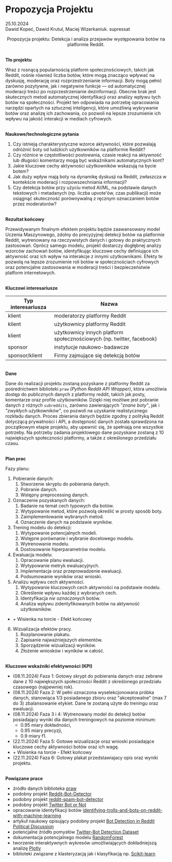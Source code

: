 # Propozycja Projektu

25.10.2024  
Dawid Kopeć, Dawid Krutul, Maciej Wizerkaniuk.
supressat

<p align="center">
Propozycja projektu:
Detekcja i analiza przejawów występowania botów na platformie Reddit.
</p>

\
**Tło projektu**

Wraz z rosnącą popularnością platform społecznościowych, takich jak Reddit, rośnie również liczba botów, które mogą znacząco wpływać na dyskusję, moderację oraz rozprzestrzenianie informacji. Boty mogą pełnić zarówno pozytywne, jak i negatywne funkcje — od automatycznej moderacji treści po rozprzestrzenianie dezinformacji. Obecnie brak jest skutecznych metod automatycznej identyfikacji oraz analizy wpływu tych botów na społeczności. Projekt ten odpowiada na potrzebę opracowania narzędzi opartych na sztucznej inteligencji, które umożliwią wykrywanie botów oraz analizę ich zachowania, co pozwoli na lepsze zrozumienie ich wpływu na jakość interakcji w mediach cyfrowych.

\
**Naukowe/technologiczne pytania**

1. Czy istnieją charakterystyczne wzorce aktywności, które pozwalają odróżnić boty od ludzkich użytkowników na platformie Reddit?
2. Czy różnice w częstotliwości postowania, czasie reakcji na aktywność lub długości komentarzy mogą być wskaźnikami automatycznych kont?
3. Jakie kluczowe cechy aktywności użytkowników wskazują na bycie botem?
4. Jak duży wpływ mają boty na dynamikę dyskusji na Reddit, zwłaszcza w kontekście moderacji i rozpowszechniania informacji?
5. Czy detekcja botów przy użyciu metod AI/ML, na podstawie danych tekstowych i metadanych (np. liczba upvote'ów, czas publikacji) może osiągnąć skuteczność porównywalną z ręcznym oznaczaniem botów przez moderatorów?

\
**Rezultat końcowy**

Przewidywanym finalnym efektem projektu będzie zaawansowany model Uczenia Maszynowego, zdolny do precyzyjnej detekcji botów na platformie Reddit, wytrenowany na rzeczywistych danych i gotowy do praktycznych zastosowań. Oprócz samego modelu, projekt dostarczy dogłębnej analizy wzorców zachowań botów, identyfikując kluczowe cechy definiujące ich aktywność oraz ich wpływ na interakcje z innymi użytkownikami. Efekty te pozwolą na lepsze zrozumienie roli botów w społecznościach cyfrowych oraz potencjalne zastosowania w moderacji treści i bezpieczeństwie platform internetowych.

\
**Kluczowi interesariusze**  

| Typ interesariusza | Nazwa |
| --- | --- |
| klient | moderatorzy platformy Reddit |
| klient | użytkownicy platformy Reddit |
| klient | użytkownicy innych platform społecznościowych (np. twitter, facebook) |
| sponsor | instytucje naukowo-badawcze |
| sponsor/klient | Firmy zajmujące się detekcją botów |

\
**Dane**  

Dane do realizacji projektu zostaną pozyskane z platformy Reddit za pośrednictwem biblioteki `praw` *(Python Reddit API Wrapper)*, która umożliwia dostęp do publicznych danych z platformy reddit, takich jak posty, komentarze oraz profile użytkowników. Dzięki niej możliwe jest pobranie danych z różnych `subreddits`, zarówno zawierających *"znane boty"*, jak i *"zwykłych użytkowników"*, co pozwoli na uzyskanie realistycznego rozkładu danych. Proces zbierania danych będzie zgodny z polityką Reddit dotyczącą prywatności i API, a dostępność danych została sprawdzona na początkowym etapie projektu, aby upewnić się, że spełniają one wszystkie potrzeby. Na potrzeby zadania projektowego dane pozyskane zostaną z 10 największych społeczności platformy, a także z określonego przedziału czasu.

\
**Plan prac**  

Fazy planu:

1. Pobieranie danych:
   1. Stworzenie skryptu do pobierania danych.
   2. Pobranie danych.
   3. Wstępny preprocessing danych.
2. Oznaczenie pozyskanych danych:
   1. Badanie na temat cech typowych dla botów.
   2. Wytypowanie metod, które pozwolą określić w prosty sposób boty.
   3. Zaimplementowanie wybranych metod.
   4. Oznaczenie danych na podstawie wyników.
3. Trening modelu do detekcji:
   1. Wytypowanie potencjalnych modeli.
   2. Wstępne porównanie i wybranie docelowego modelu.
   3. Wytrenowanie modelu.
   4. Dostosowanie hiperparametrów modelu.
4. Ewaluacja modelu:
   1. Opracowanie planu ewaluacji.
   2. Wytypowanie metryk ewaluacyjnych.
   3. Implementacja oraz przeprowadzenie ewaluacji.
   4. Podsumowanie wyników oraz wnioski.
5. Analizu wpływu cech aktywności.
   1. Wytypowanie kluczowych cech aktywności na podstawie modelu.
   2. Określenie wpływu każdej z wybranych cech.
   3. Identyfikacja *nie oznaczonych* botów.
   4. Analiza wpływu zidentyfikowanych botów na aktywność użytkowników.
- \+ Wisienka na torcie - Efekt końcowy
6. Wizualizacja efektów pracy.
   1. Rozplanowanie plakatu.
   2. Zapisanie najważniejszych elementów.
   3. Sporządzenie wizualizacji wyników.
   4. Złożenie wniosków i wyników w całość.

\
**Kluczowe wskaźniki efektywności (KPI)**

- (08.11.2024) Faza 1: Gotowy skrypt do pobierania danych oraz zebrane dane z 10 największych społeczności Reddit z określonego przedziału czasowego (najpewniej rok).
- (08.11.2024) Faza 2: W pełni oznaczona wyselekcjonowana próbka danych, stanowiąca 1/3 posiadanego zbioru oraz "akceptowalne" (max 7 do 3) zbalansowanie etykiet. Dane te zostaną użyte do treningu oraz ewaluacji.
- (08.11.2024) Faza 3 i 4: Wytrenowany model do detekcji botów posiadający wyniki dla danych treningowych na poziomie minimum:
  - 0.95 miary dokładności,
  - 0.95 miary precyzji,
  - 0.9 miary f1.
- (22.11.2024) Faza 5: Gotowe wizualizacje oraz wnioski posiadające kluczowe cechy aktywności botów oraz ich wagę.
- \+ Wisienka na torcie - Efekt końcowy
- (22.11.2024) Faza 6: Gotowy plakat przedstawiajacy opis oraz wyniki projektu.

\
**Powiązane prace**  

- źródło danych biblioteka [praw](https://praw.readthedocs.io/en/stable/)
- podobny projekt [Reddit-Bot-Detector](https://github.com/MatthewTourond/Reddit-Bot-Detector)
- podobny projekt [reddit-spam-bot-detector](https://github.com/creme332/reddit-spam-bot-detector)
- podobny projekt [Twitter Bot or Not](https://github.com/scrapfishies/twitter-bot-detection)
- opracowanie identyfikacji botów [identifying-trolls-and-bots-on-reddit-with-machine-learning](https://towardsdatascience.com/identifying-trolls-and-bots-on-reddit-with-machine-learning-709da5970af1)
- artykuł naukowy opisujący podobny projekt [Bot Detection in Reddit Political Discussion](https://dl.acm.org/doi/pdf/10.1145/3313294.3313386)
- potencjalne źródło pomysłów [Twitter-Bot Detection Dataset](https://www.kaggle.com/datasets/goyaladi/twitter-bot-detection-dataset)
- dokumentacja potencjalnego modelu [RandomForest](https://scikit-learn.org/1.5/modules/generated/sklearn.ensemble.RandomForestClassifier.html)
- tworzenie interaktywnych wykresów umożliwiających dokładniejszą analizę [Plotly](https://plotly.com/python/)
- biblioteki związane z klasteryzacją jak i klasyfikacją np. [Scikit-learn](https://scikit-learn.org/1.5/index.html)
